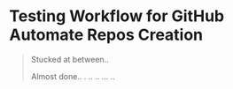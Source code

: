 # Testing Workflow for GitHub Automate Repos Creation
> Stucked at between..
> 
> Almost done..
.
..
..
...
..
